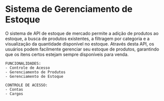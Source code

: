 ﻿
<h1> Sistema de Gerenciamento de Estoque</h1>

O sistema de API de estoque de mercado permite a adição de produtos ao estoque, a busca de produtos existentes, a filtragem por categoria e a visualização da quantidade disponível no estoque. Através desta API, os usuários podem facilmente gerenciar seu estoque de produtos, garantindo que os itens certos estejam sempre disponíveis para venda. 

	FUNCIONALIDADES:
	- Controle de Acesso
	- Gerenciamento de Produtos
	- Gerenciamento de Estoque
	
	CONTROLE DE ACESSO:
	- Contas
	- Cargos

	
